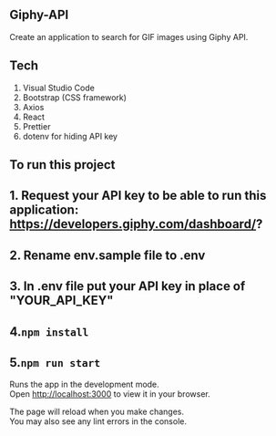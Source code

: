 ## Giphy-API
Create an application to search for GIF images using Giphy API.
## Tech 
 1. Visual Studio Code
 2. Bootstrap (CSS framework)
 3. Axios
 4. React
 5. Prettier
 6. dotenv for hiding API key
 
## To run this project
## 1. Request your API key to be able to run this application: https://developers.giphy.com/dashboard/?
## 2. Rename env.sample file to .env
## 3. In .env file put your API key in place of "YOUR_API_KEY"
## 4.`npm install`
## 5.`npm run start`

Runs the app in the development mode.\
Open [http://localhost:3000](http://localhost:3000) to view it in your browser.

The page will reload when you make changes.\
You may also see any lint errors in the console.

